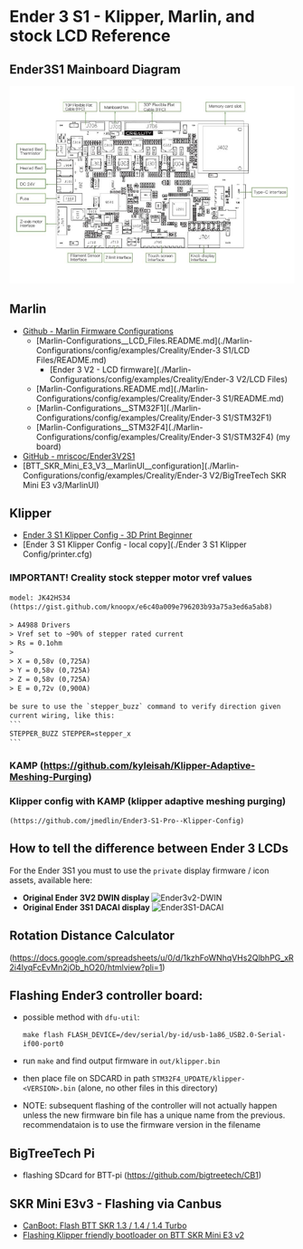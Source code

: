 # Ender 3 S1 - Klipper, Marlin, and stock LCD Reference

## Ender3S1 Mainboard Diagram
![Ender3S1 Mainboard Diagram](./BoardDiagram.jpg)

## Marlin
  + [Github - Marlin Firmware Configurations](https://github.com/MarlinFirmware/Configurations)
    + [Marlin-Configurations__LCD_Files.README.md](./Marlin-Configurations/config/examples/Creality/Ender-3 S1/LCD Files/README.md)
      + [Ender 3 V2 - LCD firmware](./Marlin-Configurations/config/examples/Creality/Ender-3 V2/LCD Files)
    + [Marlin-Configurations.README.md](./Marlin-Configurations/config/examples/Creality/Ender-3 S1/README.md)
    + [Marlin-Configurations__STM32F1](./Marlin-Configurations/config/examples/Creality/Ender-3 S1/STM32F1)
    + [Marlin-Configurations__STM32F4](./Marlin-Configurations/config/examples/Creality/Ender-3 S1/STM32F4) (my board)
  + [GitHub - mriscoc/Ender3V2S1](https://github.com/mriscoc/Ender3V2S1/wiki/How-to-install-the-firmware)
  + [BTT_SKR_Mini_E3_V3__MarlinUI__configuration](./Marlin-Configurations/config/examples/Creality/Ender-3 V2/BigTreeTech SKR Mini E3 v3/MarlinUI)

## Klipper
  + [Ender 3 S1 Klipper Config - 3D Print Beginner](https://3dprintbeginner.com/wp-content/uploads/2022/02/Ender-3-S1-Klipper-Config-1.zip)
  + [Ender 3 S1 Klipper Config - local copy](./Ender 3 S1 Klipper Config/printer.cfg)
  
  ### IMPORTANT!  Creality stock stepper motor vref values
    model: JK42HS34
    (https://gist.github.com/knoopx/e6c40a009e796203b93a75a3ed6a5ab8)

    > A4988 Drivers
    > Vref set to ~90% of stepper rated current
    > Rs = 0.1ohm
    > 
    > X = 0,58v (0,725A)
    > Y = 0,58v (0,725A)
    > Z = 0,58v (0,725A)
    > E = 0,72v (0,900A)

    be sure to use the `stepper_buzz` command to verify direction given current wiring, like this:
    ```
    STEPPER_BUZZ STEPPER=stepper_x
    ```

  ### KAMP (https://github.com/kyleisah/Klipper-Adaptive-Meshing-Purging)

  ### Klipper config with KAMP (klipper adaptive meshing purging)
    (https://github.com/jmedlin/Ender3-S1-Pro--Klipper-Config)


## How to tell the difference between Ender 3 LCDs
  For the Ender 3S1 you must to use the `private` display firmware / icon assets, available here:
  + **Original Ender 3V2 DWIN display**
    ![Ender3v2-DWIN](https://user-images.githubusercontent.com/2745567/156829365-a58a3afc-77e3-40b9-9e16-5edfe3073de8.jpg)
  + **Original Ender 3S1 DACAI display**
    ![Ender3S1-DACAI](https://user-images.githubusercontent.com/2745567/156829472-2c38a4ab-bdde-4c21-b78f-a30692c96500.jpg)


## Rotation Distance Calculator
(https://docs.google.com/spreadsheets/u/0/d/1kzhFoWNhqVHs2QlbhPG_xR2i4IyqFcEvMn2jOb_hO20/htmlview?pli=1)


## Flashing Ender3 controller board:

  + possible method with `dfu-util`:
    ```
    make flash FLASH_DEVICE=/dev/serial/by-id/usb-1a86_USB2.0-Serial-if00-port0
    ```

  + run `make` and find output firmware in `out/klipper.bin`
  + then place file on SDCARD in path `STM32F4_UPDATE/klipper-<VERSION>.bin`  (alone, no other files in this directory)
  + NOTE: subsequent flashing of the controller will not actually happen unless the new firmware bin file has a unique name from the previous.  recommendataion is to use the firmware version in the filename


## BigTreeTech Pi
  + flashing SDcard for BTT-pi (https://github.com/bigtreetech/CB1)



## SKR Mini E3v3 - Flashing via Canbus
* [CanBoot: Flash BTT SKR 1.3 / 1.4 / 1.4 Turbo](https://klipper.discourse.group/t/canboot-flash-btt-skr-1-3-1-4-1-4-turbo/3238)
* [Flashing Klipper friendly bootloader on BTT SKR Mini E3 v2](https://klipper.discourse.group/t/flashing-klipper-friendly-bootloader-on-btt-skr-mini-e3-v2/10977)

